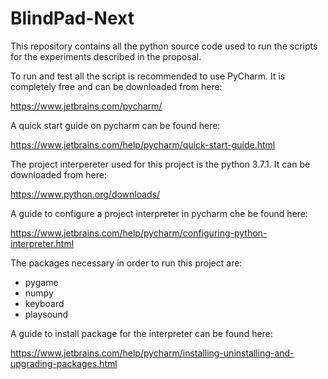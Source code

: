 # BlindPad-Next
This repository contains all the python source code used to run the scripts for 
the experiments described in the proposal. 

To run and test all the script is recommended to use PyCharm.
It is completely free and can be downloaded from here:

https://www.jetbrains.com/pycharm/

A quick start guide on pycharm can be found here:

https://www.jetbrains.com/help/pycharm/quick-start-guide.html

The project interpereter used for this project is the python 3.7.1.
It can be downloaded from here:

https://www.python.org/downloads/

A guide to configure a project interpreter in pycharm che be found here:

https://www.jetbrains.com/help/pycharm/configuring-python-interpreter.html

The packages necessary in order to run this project are:
- pygame
- numpy
- keyboard
- playsound

A guide to install package for the interpreter can be found here:

https://www.jetbrains.com/help/pycharm/installing-uninstalling-and-upgrading-packages.html
